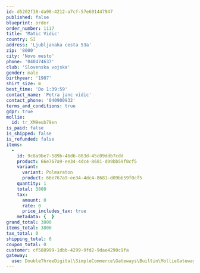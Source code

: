```yaml
---
id: d5202f38-da98-4212-a7cf-57e691447947
published: false
blueprint: order
order_number: 1117
title: 'Matic Vidic'
country: SI
address: 'Ljubljanaka cesta 53a'
zip: '8000'
city: 'Novo mesto'
phone: '040474637'
club: 'Slovenska vojska'
gender: male
birthyear: '1987'
shirt_size: m
best_time: 'Do 1:39:59'
contact_name: 'Petra janc vidic'
contact_phone: '040900932'
terms_and_conditions: true
gdpr: true
mollie:
  id: tr_XM9eub79sn
is_paid: false
is_shipped: false
is_refunded: false
items:
  -
    id: 9c8a9be7-589b-46d6-883d-45c09ddb7cdd
    product: 66e767a9-ee34-4dc4-8681-d09bb59f0cf5
    variant:
      variant: Polmaraton
      product: 66e767a9-ee34-4dc4-8681-d09bb59f0cf5
    quantity: 1
    total: 3800
    tax:
      amount: 0
      rate: 0
      price_includes_tax: true
    metadata: {  }
grand_total: 3800
items_total: 3800
tax_total: 0
shipping_total: 0
coupon_total: 0
customer: cf588999-1dbb-4299-9fd2-9dae4290c9fa
gateway:
  use: DoubleThreeDigital\SimpleCommerce\Gateways\Builtin\MollieGateway
---
```

